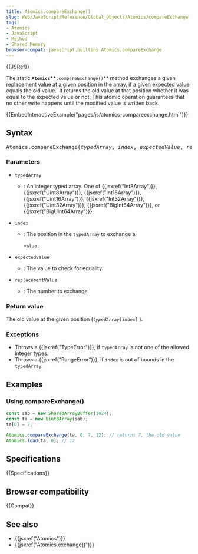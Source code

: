 ```yaml
---
title: Atomics.compareExchange()
slug: Web/JavaScript/Reference/Global_Objects/Atomics/compareExchange
tags:
- Atomics
- JavaScript
- Method
- Shared Memory
browser-compat: javascript.builtins.Atomics.compareExchange
---
```

{{JSRef}}

The static **`Atomics`\*\***`.compareExchange()`\*\* method exchanges a given
replacement value at a given position in the array, if a given expected value
equals the old value.  It returns the old value at that position whether it was
equal to the expected value or not. This atomic operation guarantees that no
other write happens until the modified value is written back.

{{EmbedInteractiveExample("pages/js/atomics-compareexchange.html")}}

## Syntax

<pre class="brush: js">
Atomics.compareExchange(<var>typedArray</var>, <var>index</var>, <var>expectedValue</var>, <var>replacementValue</var>)
</pre>

### Parameters

- `typedArray`
  - : An integer typed array. One of {{jsxref("Int8Array")}},
    {{jsxref("Uint8Array")}}, {{jsxref("Int16Array")}},
    {{jsxref("Uint16Array")}}, {{jsxref("Int32Array")}},
    {{jsxref("Uint32Array")}}, {{jsxref("BigInt64Array")}}, or
    {{jsxref("BigUint64Array")}}.
- `index`

  - : The position in the `typedArray` to exchange a

    `value` .

- `expectedValue`
  - : The value to check for equality.
- `replacementValue`
  - : The number to exchange.

### Return value

The old value at the given position
(<code><var>typedArray</var>[<var>index</var>]</code> ).

### Exceptions

- Throws a {{jsxref("TypeError")}}, if `typedArray` is not one of the
  allowed integer types.
- Throws a {{jsxref("RangeError")}}, if `index` is out of bounds in the
  `typedArray`.

## Examples

### Using compareExchange()

```js
const sab = new SharedArrayBuffer(1024);
const ta = new Uint8Array(sab);
ta[0] = 7;

Atomics.compareExchange(ta, 0, 7, 12); // returns 7, the old value
Atomics.load(ta, 0); // 12
```

## Specifications

{{Specifications}}

## Browser compatibility

{{Compat}}

## See also

- {{jsxref("Atomics")}}
- {{jsxref("Atomics.exchange()")}}
